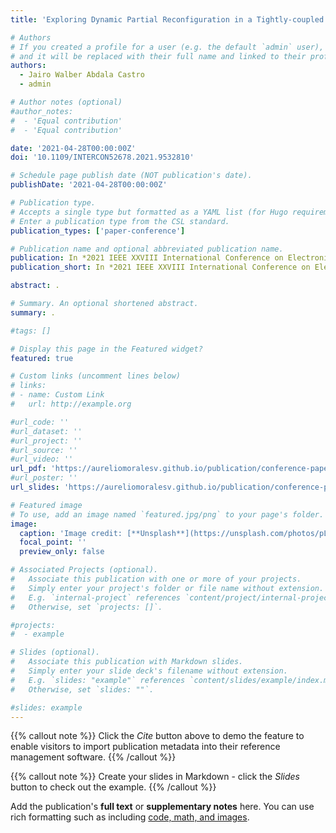 ```yaml
---
title: 'Exploring Dynamic Partial Reconfiguration in a Tightly-coupled Coprocessor Attached to a RISC-V Soft-processor on a FPGA'

# Authors
# If you created a profile for a user (e.g. the default `admin` user), write the username (folder name) here
# and it will be replaced with their full name and linked to their profile.
authors:
  - Jairo Walber Abdala Castro
  - admin

# Author notes (optional)
#author_notes:
#  - 'Equal contribution'
#  - 'Equal contribution'

date: '2021-04-28T00:00:00Z'
doi: '10.1109/INTERCON52678.2021.9532810'

# Schedule page publish date (NOT publication's date).
publishDate: '2021-04-28T00:00:00Z'

# Publication type.
# Accepts a single type but formatted as a YAML list (for Hugo requirements).
# Enter a publication type from the CSL standard.
publication_types: ['paper-conference']

# Publication name and optional abbreviated publication name.
publication: In *2021 IEEE XXVIII International Conference on Electronics, Electrical Engineering and Computing (INTERCON)*
publication_short: In *2021 IEEE XXVIII International Conference on Electronics, Electrical Engineering and Computing (INTERCON)*

abstract: .

# Summary. An optional shortened abstract.
summary: .

#tags: []

# Display this page in the Featured widget?
featured: true

# Custom links (uncomment lines below)
# links:
# - name: Custom Link
#   url: http://example.org

#url_code: ''
#url_dataset: ''
#url_project: ''
#url_source: ''
#url_video: ''
url_pdf: 'https://aureliomoralesv.github.io/publication/conference-paper/INTERCON21_abdala_DPR-RISC-V-FPGA.pdf'
#url_poster: ''
url_slides: 'https://aureliomoralesv.github.io/publication/conference-paper/INTERCON21_morales_DPR-RISC-V-FPGA_slides.pptx'

# Featured image
# To use, add an image named `featured.jpg/png` to your page's folder.
image:
  caption: 'Image credit: [**Unsplash**](https://unsplash.com/photos/pLCdAaMFLTE)'
  focal_point: ''
  preview_only: false

# Associated Projects (optional).
#   Associate this publication with one or more of your projects.
#   Simply enter your project's folder or file name without extension.
#   E.g. `internal-project` references `content/project/internal-project/index.md`.
#   Otherwise, set `projects: []`.

#projects:
#  - example

# Slides (optional).
#   Associate this publication with Markdown slides.
#   Simply enter your slide deck's filename without extension.
#   E.g. `slides: "example"` references `content/slides/example/index.md`.
#   Otherwise, set `slides: ""`.

#slides: example
---
```


{{% callout note %}}
Click the _Cite_ button above to demo the feature to enable visitors to import publication metadata into their reference management software.
{{% /callout %}}

{{% callout note %}}
Create your slides in Markdown - click the _Slides_ button to check out the example.
{{% /callout %}}

Add the publication's **full text** or **supplementary notes** here. You can use rich formatting such as including [code, math, and images](https://docs.hugoblox.com/content/writing-markdown-latex/).
